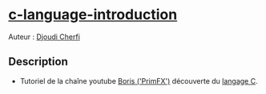 # [c-language-introduction](https://github.com/djoudi-cherfi/c-language-introduction)

Auteur : [Djoudi Cherfi](https://github.com/djoudi-cherfi)

## Description

- Tutoriel de la chaîne youtube [Boris ('PrimFX')](https://www.youtube.com/c/primfxdesign) découverte du [langage C](https://www.youtube.com/watch?v=3Fr-BVdrAk0&list=PLEagTQfI6nPOWS4JPnxW5pRVgeyLuS5oC&index=1).
